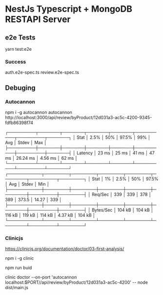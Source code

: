 # NestJs Typescript + MongoDB RESTAPI Server

## e2e Tests
yarn test:e2e

### Success
auth.e2e-spec.ts
review.e2e-spec.ts

## Debuging

### Autocannon

npm i -g autocannon
autocannon http://localhost:3000/api/review/byProduct/12d031a3-ac5c-4200-9345-fdfb86398f74

┌─────────┬───────┬───────┬───────┬───────┬──────────┬─────────┬───────┐
│ Stat │ 2.5% │ 50% │ 97.5% │ 99% │ Avg │ Stdev │ Max │
├─────────┼───────┼───────┼───────┼───────┼──────────┼─────────┼───────┤
│ Latency │ 23 ms │ 25 ms │ 41 ms │ 47 ms │ 26.24 ms │ 4.56 ms │ 62 ms │
└─────────┴───────┴───────┴───────┴───────┴──────────┴─────────┴───────┘
┌───────────┬────────┬────────┬────────┬────────┬────────┬─────────┬────────┐
│ Stat │ 1% │ 2.5% │ 50% │ 97.5% │ Avg │ Stdev │ Min │
├───────────┼────────┼────────┼────────┼────────┼────────┼─────────┼────────┤
│ Req/Sec │ 339 │ 339 │ 378 │ 389 │ 373.5 │ 14.27 │ 339 │
├───────────┼────────┼────────┼────────┼────────┼────────┼─────────┼────────┤
│ Bytes/Sec │ 104 kB │ 104 kB │ 116 kB │ 119 kB │ 114 kB │ 4.37 kB │ 104 kB │
└───────────┴────────┴────────┴────────┴────────┴────────┴─────────┴────────┘

### Clinicjs

https://clinicjs.org/documentation/doctor/03-first-analysis/

npm i -g clinic

npm run buid

clinic doctor --on-port 'autocannon localhost:$PORT//api/review/byProduct/12d031a3-ac5c-4200' -- node dist/main.js
